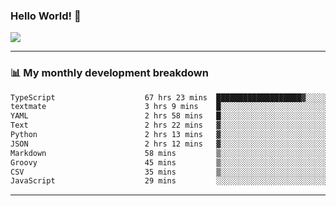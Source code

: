 ### Hello World! 👋

<a>
  <img align="center" src="https://github-readme-stats.vercel.app/api?username=megatunger&count_private=true&include_all_commits=true&bg_color=30,56CCF2,2F80ED&title_color=fff&text_color=fff" />
</a>

------
### 📊 My monthly development breakdown

<!--START_SECTION:waka-->

```txt
TypeScript                    67 hrs 23 mins  ███████████████████▓░░░░░   79.03 %
textmate                      3 hrs 9 mins    █░░░░░░░░░░░░░░░░░░░░░░░░   03.71 %
YAML                          2 hrs 58 mins   █░░░░░░░░░░░░░░░░░░░░░░░░   03.49 %
Text                          2 hrs 22 mins   ▓░░░░░░░░░░░░░░░░░░░░░░░░   02.79 %
Python                        2 hrs 13 mins   ▓░░░░░░░░░░░░░░░░░░░░░░░░   02.62 %
JSON                          2 hrs 12 mins   ▓░░░░░░░░░░░░░░░░░░░░░░░░   02.58 %
Markdown                      58 mins         ▒░░░░░░░░░░░░░░░░░░░░░░░░   01.14 %
Groovy                        45 mins         ▒░░░░░░░░░░░░░░░░░░░░░░░░   00.90 %
CSV                           35 mins         ▒░░░░░░░░░░░░░░░░░░░░░░░░   00.70 %
JavaScript                    29 mins         ░░░░░░░░░░░░░░░░░░░░░░░░░   00.58 %
```

<!--END_SECTION:waka-->

------
